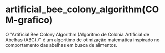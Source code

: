 # artificial_bee_colony_algorithm(COM-grafico)
O "Artificial Bee Colony Algorithm (Algoritmo de Colônia Artificial de Abelhas (ABC) )" é um algorítimo de otimização matemática inspirado no comportamento das abelhas em busca de alimentos.
